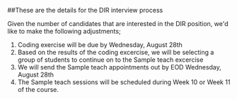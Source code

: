 ##These are the details for the DIR interview process

Given the number of candidates that are interested in the DIR position, we'd like to make the following adjustments; 

1. Coding exercise will be due by Wednesday, August 28th 
2. Based on the results of the coding excercise, we will be selecting a group of students to continue on to the Sample teach excercise
3. We will send the Sample teach appointments out by EOD Wednesday, August 28th
4. The Sample teach sessions will be scheduled during Week 10 or Week 11 of the course. 
